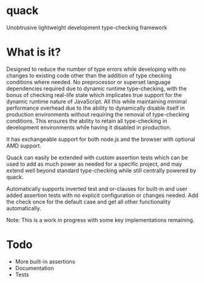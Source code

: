 quack
=====

Unobtrusive lightweight development type-checking framework

What is it?
=

Designed to reduce the number of type errors while developing with no changes to existing code other than 
the addition of type checking conditions where needed. No preprocessor or superset language dependencies 
required due to dynamic runtime type-checking, with the bonus of checking real-life state which implicates 
true support for the dynamic runtime nature of JavaScript. All this while maintaining minimal performance 
overhead due to the ability to dynamically disable itself in production environments without requiring the
removal of type-checking conditions. This ensures the ability to retain all type-checking in development 
environments while having it disabled in production.

It has exchangeable support for both node.js and the browser with optional AMD support.

Quack can easily be extended with custom assertion tests which can be used to add as much power as 
needed for a specific project, and may extend well beyond standard type-checking while still centrally
powered by quack.

Automatically supports inverted test and or-clauses for built-in and user added assertion tests with no 
explicit configuration or changes needed. Add the check once for the default case and get all other 
functionality automatically.

Note: This is a work in progress with some key implementations remaining.

Todo
=

* More built-in assertions
* Documentation
* Tests
